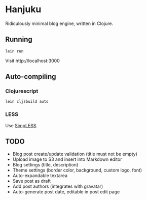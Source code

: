 # Hanjuku

Ridiculously minimal blog engine, written in Clojure.

## Running

    lein run

Visit http://localhost:3000

## Auto-compiling

### Clojurescript
    
    lein cljsbuild auto

### LESS

Use [SimpLESS](http://wearekiss.com/simpless).

## TODO
- Blog post create/update validation (title must not be empty)
- Upload image to S3 and insert into Markdown editor
- Blog settings (title, description)
- Theme settings (border color, background, custom logo, font)
- Auto-expandable textarea
- Save post as draft
- Add post authors (integrates with gravatar)
- Auto-generate post date, editable in post edit page
